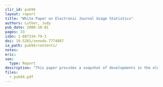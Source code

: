 ```yaml
---
clir_id: pub94
layout: report
title: "White Paper on Electronic Journal Usage Statistics"
authors: Luther, Judy
pub_date: 2000-10-01
pages: 33
isbn: 1-887334-79-3
doi: 10.5281/zenodo.7774887
ia_path: pub94/contents/
notes:
eric: 
seo:
  type: Report
description: "This paper provides a snapshot of developments in the electronic journal industry. The first section identifies issues affecting librarians and publishers, including: (1) issues of common concern to both publishers and librarians, e.g., lack of comparable data, lack of context, incomplete usage data, marketing, content provided, interface affecting usage, economic model, and user privacy; (2) library issues, e.g., budget justification and impact on selection; and (3) a publisher issue, internal applications. Quantitative measures are discussed in the second section, including what data elements should be collected and data reliability. The third section suggests a meeting at which publishers who have already implemented statistical functionality can share what they have learned, including producing useful data and interpreting the data. Appendices include summaries of interviews with librarians and publishers, the ICOLC (International Coalition of Library Consortia) \"Guidelines for Statistical Measures of Usage of Web-Based Indexed, Abstracted, and Full Text Resources,\" and descriptions of related industry initiatives."
files:
  - pub94.pdf
---
```

